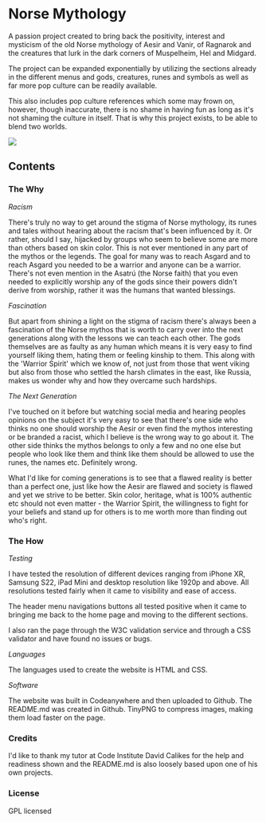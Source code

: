 # Norse Mythology

A passion project created to bring back the positivity, interest and mysticism of the old Norse mythology of Aesir and Vanir, of Ragnarok and the creatures that lurk in the dark corners of Muspelheim, Hel and Midgard.

The project can be expanded exponentially by utilizing the sections already in the different menus and gods, creatures, runes and symbols as well as far more pop culture can be readily available.

This also includes pop culture references which some may frown on, however, though inaccurate, there is no shame in having fun as long as it's not shaming the culture in itself. That is why this project exists, to be able to blend two worlds.

<img src="assets/readme_images/readme_resp.png">

## Contents

### The Why

_Racism_

There's truly no way to get around the stigma of Norse mythology, its runes and tales without hearing about the racism that's been influenced by it. Or rather, should I say, hijacked by groups who seem to believe
some are more than others based on skin color.
This is not ever mentioned in any part of the mythos or the legends. The goal for many was to reach Asgard and to reach Asgard you needed to be a warrior and anyone can be a warrior.
There's not even mention in the Asatrú (the Norse faith) that you even needed to explicitly worship any of the gods since their powers didn't derive from worship, rather it was the humans that wanted blessings.

_Fascination_

But apart from shining a light on the stigma of racism there's always been a fascination of the Norse mythos that is worth to carry over into the next generations along with the lessons we can teach each other.
The gods themselves are as faulty as any human which means it is very easy to find yourself liking them, hating them or feeling kinship to them.
This along with the 'Warrior Spirit' which we know of, not just from those that went viking but also from those who settled the harsh climates in the east, like Russia, makes us wonder why and how they overcame such hardships.

_The Next Generation_

I've touched on it before but watching social media and hearing peoples opinions on the subject it's very easy to see that there's one side who thinks no one should worship the Aesir or even find the mythos interesting or be
branded a racist, which I believe is the wrong way to go about it.
The other side thinks the mythos belongs to only a few and no one else but people who look like them and think like them should be allowed to use the runes, the names etc. Definitely wrong.

What I'd like for coming generations is to see that a flawed reality is better than a perfect one, just like how the Aesir are flawed and society is flawed and yet we strive to be better.
Skin color, heritage, what is 100% authentic etc should not even matter - the Warrior Spirit, the willingness to fight for your beliefs and stand up for others is to me worth more than finding out who's right.

### The How

_Testing_

I have tested the resolution of different devices ranging from iPhone XR, Samsung S22, iPad Mini and desktop resolution like 1920p and above.
All resolutions tested fairly when it came to visibility and ease of access.

The header menu navigations buttons all tested positive when it came to bringing me back to the home page and moving to the different sections.

I also ran the page through the W3C validation service and through a CSS validator and have found no issues or bugs.

_Languages_

The languages used to create the website is HTML and CSS.

_Software_

The website was built in Codeanywhere and then uploaded to Github. The README.md was created in Github.
TinyPNG to compress images, making them load faster on the page.

### Credits

I'd like to thank my tutor at Code Institute David Calikes for the help and readiness shown and the README.md is also loosely based upon one of his own projects.

### License

GPL licensed
